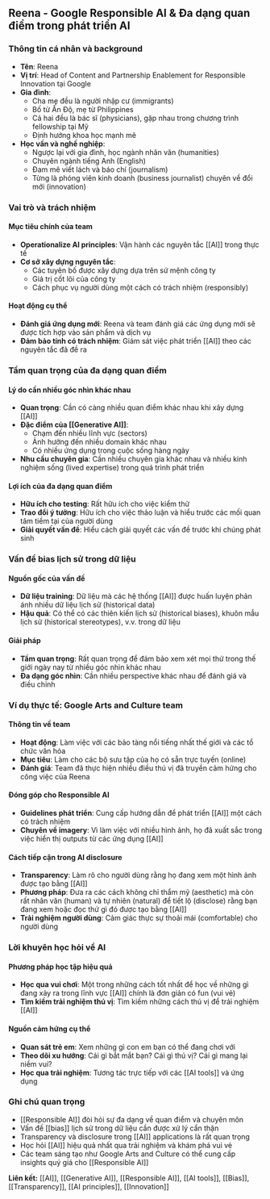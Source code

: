 ## Reena - Google Responsible AI \& Đa dạng quan điểm trong phát triển AI

### Thông tin cá nhân và background

- **Tên**: Reena
- **Vị trí**: Head of Content and Partnership Enablement for Responsible Innovation tại Google
- **Gia đình**:
    - Cha mẹ đều là người nhập cư (immigrants)
    - Bố từ Ấn Độ, mẹ từ Philippines
    - Cả hai đều là bác sĩ (physicians), gặp nhau trong chương trình fellowship tại Mỹ
    - Định hướng khoa học mạnh mẽ
- **Học vấn và nghề nghiệp**:
    - Ngược lại với gia đình, học ngành nhân văn (humanities)
    - Chuyên ngành tiếng Anh (English)
    - Đam mê viết lách và báo chí (journalism)
    - Từng là phóng viên kinh doanh (business journalist) chuyên về đổi mới (innovation)


### Vai trò và trách nhiệm

#### Mục tiêu chính của team

- **Operationalize AI principles**: Vận hành các nguyên tắc [[AI]] trong thực tế
- **Cơ sở xây dựng nguyên tắc**:
    - Các tuyên bố được xây dựng dựa trên sứ mệnh công ty
    - Giá trị cốt lõi của công ty
    - Cách phục vụ người dùng một cách có trách nhiệm (responsibly)


#### Hoạt động cụ thể

- **Đánh giá ứng dụng mới**: Reena và team đánh giá các ứng dụng mới sẽ được tích hợp vào sản phẩm và dịch vụ
- **Đảm bảo tính có trách nhiệm**: Giám sát việc phát triển [[AI]] theo các nguyên tắc đã đề ra


### Tầm quan trọng của đa dạng quan điểm

#### Lý do cần nhiều góc nhìn khác nhau

- **Quan trọng**: Cần có càng nhiều quan điểm khác nhau khi xây dựng [[AI]]
- **Đặc điểm của [[Generative AI]]**:
    - Chạm đến nhiều lĩnh vực (sectors)
    - Ảnh hưởng đến nhiều domain khác nhau
    - Có nhiều ứng dụng trong cuộc sống hàng ngày
- **Nhu cầu chuyên gia**: Cần nhiều chuyên gia khác nhau và nhiều kinh nghiệm sống (lived expertise) trong quá trình phát triển


#### Lợi ích của đa dạng quan điểm

- **Hữu ích cho testing**: Rất hữu ích cho việc kiểm thử
- **Trao đổi ý tưởng**: Hữu ích cho việc thảo luận và hiểu trước các mối quan tâm tiềm tại của người dùng
- **Giải quyết vấn đề**: Hiểu cách giải quyết các vấn đề trước khi chúng phát sinh


### Vấn đề bias lịch sử trong dữ liệu

#### Nguồn gốc của vấn đề

- **Dữ liệu training**: Dữ liệu mà các hệ thống [[AI]] được huấn luyện phản ánh nhiều dữ liệu lịch sử (historical data)
- **Hậu quả**: Có thể có các thiên kiến lịch sử (historical biases), khuôn mẫu lịch sử (historical stereotypes), v.v. trong dữ liệu


#### Giải pháp

- **Tầm quan trọng**: Rất quan trọng để đảm bảo xem xét mọi thứ trong thế giới ngày nay từ nhiều góc nhìn khác nhau
- **Đa dạng góc nhìn**: Cần nhiều perspective khác nhau để đánh giá và điều chỉnh


### Ví dụ thực tế: Google Arts and Culture team

#### Thông tin về team

- **Hoạt động**: Làm việc với các bảo tàng nổi tiếng nhất thế giới và các tổ chức văn hóa
- **Mục tiêu**: Làm cho các bộ sưu tập của họ có sẵn trực tuyến (online)
- **Đánh giá**: Team đã thực hiện nhiều điều thú vị đã truyền cảm hứng cho công việc của Reena


#### Đóng góp cho Responsible AI

- **Guidelines phát triển**: Cung cấp hướng dẫn để phát triển [[AI]] một cách có trách nhiệm
- **Chuyên về imagery**: Vì làm việc với nhiều hình ảnh, họ đã xuất sắc trong việc hiển thị outputs từ các ứng dụng [[AI]]


#### Cách tiếp cận trong AI disclosure

- **Transparency**: Làm rõ cho người dùng rằng họ đang xem một hình ảnh được tạo bằng [[AI]]
- **Phương pháp**: Đưa ra các cách không chỉ thẩm mỹ (aesthetic) mà còn rất nhân văn (human) và tự nhiên (natural) để tiết lộ (disclose) rằng bạn đang xem hoặc đọc thứ gì đó được tạo bằng [[AI]]
- **Trải nghiệm người dùng**: Cảm giác thực sự thoải mái (comfortable) cho người dùng


### Lời khuyên học hỏi về AI

#### Phương pháp học tập hiệu quả

- **Học qua vui chơi**: Một trong những cách tốt nhất để học về những gì đang xảy ra trong lĩnh vực [[AI]] chính là đơn giản có fun (vui vẻ)
- **Tìm kiếm trải nghiệm thú vị**: Tìm kiếm những cách thú vị để trải nghiệm [[AI]]


#### Nguồn cảm hứng cụ thể

- **Quan sát trẻ em**: Xem những gì con em bạn có thể đang chơi với
- **Theo dõi xu hướng**: Cái gì bắt mắt bạn? Cái gì thú vị? Cái gì mang lại niềm vui?
- **Học qua trải nghiệm**: Tương tác trực tiếp với các [[AI tools]] và ứng dụng


### Ghi chú quan trọng

- [[Responsible AI]] đòi hỏi sự đa dạng về quan điểm và chuyên môn
- Vấn đề [[bias]] lịch sử trong dữ liệu cần được xử lý cẩn thận
- Transparency và disclosure trong [[AI]] applications là rất quan trọng
- Học hỏi [[AI]] hiệu quả nhất qua trải nghiệm và khám phá vui vẻ
- Các team sáng tạo như Google Arts and Culture có thể cung cấp insights quý giá cho [[Responsible AI]]

**Liên kết:** [[AI]], [[Generative AI]], [[Responsible AI]], [[AI tools]], [[Bias]], [[Transparency]], [[AI principles]], [[Innovation]]

